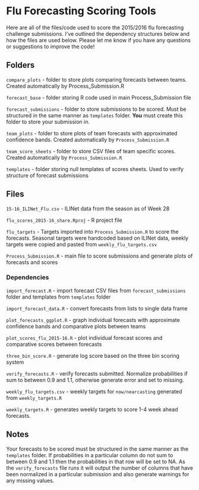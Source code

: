 # Flu Forecasting Scoring Tools

Here are all of the files/code used to score the 2015/2016 flu forecasting challenge submissions. I've outlined the dependency structures below and how the files are used below. Please let me know if you have any questions or suggestions to improve the code!

## Folders

`compare_plots` - folder to store plots comparing forecasts between teams. Created automatically by Process_Submission.R

`forecast_base` - folder storing R code used in main Process_Submission file

`forecast_submissions` - folder to store submissions to be scored. Must be structured in the same manner as
	`templates` folder. **You** must create this folder to store your submission in.

`team_plots` - folder to store plots of team forecasts with approximated confidence bands. Created automatically by `Process_Submission.R`

`team_score_sheets` - folder to store CSV files of team specific scores. Created automatically by `Process_Submission.R`

`templates` - folder storing null templates of scores sheets. Used to verify structure of forecast submissions


## Files

`15-16_ILINet_Flu.csv` - ILINet data from the season as of Week 28

`flu_scores_2015-16_share.Rproj` - R project file

`flu_targets` - Targets imported into `Process_Submission.R` to score the forecasts. Seasonal targets were handcoded
		based on ILINet data, weekly targets were copied and pasted from `weekly_flu_targets.csv`

`Process_Submission.R` - main file to score submissions and generate plots of forecasts and scores

### Dependencies
`import_forecast.R` - import forecast CSV files from `forecast_submissions` folder and templates
from `templates` folder

`import_forecast_data.R` - convert forecasts from lists to single data frame

`plot_forecasts_ggplot.R` - graph individual forecasts with approximate confidence bands and comparative
		plots between teams

`plot_scores_flu_2015-16.R` - plot individual forecast scores and comparative scores between forecasts

`three_bin_score.R` - generate log score based on the three bin scoring system

`verify_forecasts.R` - verify forecasts submitted. Normalize probabilities if sum to between 0.9 and 1.1,
		otherwise generate error and set to missing.

`weekly_flu_targets.csv` - weekly targets for `now/nearcasting` generated from `weekly_targets.R`

`weekly_targets.R` - generates weekly targets to score 1-4 week ahead forecasts.


## Notes
Your forecasts to be scored must be structured in the same manner as the `templates` folder. If probabilities
in a particular column do not sum to between 0.9 and 1.1 then the probabilities in that row will be set to NA.
As the `verify_forecasts` file runs it will output the number of columns that have been normalized in a particular
submission and also generate warnings for any missing values.
